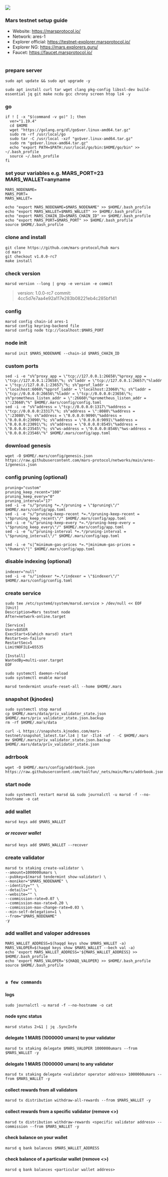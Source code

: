 
![](https://github.com/toolfun/_pics/blob/eaed8ab851a278e3bf5c59b0f38e09932dc10b1a/marsprotocol.jpg)
### Mars testnet setup guide

- Website: https://marsprotocol.io/
- Network: ares-1
- Explorer official: https://testnet-explorer.marsprotocol.io/
- Explorer NG: https://mars.explorers.guru/
- Faucet: https://faucet.marsprotocol.io/
#

### prepare server
```
sudo apt update && sudo apt upgrade -y
```
```
sudo apt install curl tar wget clang pkg-config libssl-dev build-essential jq git make ncdu gcc chrony screen htop lz4 -y
```

### go
```
if ! [ -x "$(command -v go)" ]; then
  ver="1.19.4"
  cd $HOME
  wget "https://golang.org/dl/go$ver.linux-amd64.tar.gz"
  sudo rm -rf /usr/local/go
  sudo tar -C /usr/local -xzf "go$ver.linux-amd64.tar.gz"
  sudo rm "go$ver.linux-amd64.tar.gz"
  echo "export PATH=$PATH:/usr/local/go/bin:$HOME/go/bin" >> ~/.bash_profile
  source ~/.bash_profile
fi
```

### set your variables e.g. MARS_PORT=23 MARS_WALLET=anyname

`MARS_NODENAME=`    
`MARS_PORT=`    
`MARS_WALLET=`

```
echo "export MARS_NODENAME=$MARS_NODENAME" >> $HOME/.bash_profile
echo "export MARS_WALLET=$MARS_WALLET" >> $HOME/.bash_profile
echo "export MARS_CHAIN_ID=$MARS_CHAIN_ID" >> $HOME/.bash_profile
echo "export MARS_PORT=$MARS_PORT" >> $HOME/.bash_profile
source $HOME/.bash_profile
```

### clone and install
```
git clone https://github.com/mars-protocol/hub mars
cd mars
git checkout v1.0.0-rc7
make install
```

### check version
`marsd version --long | grep -e version -e commit`
> version: 1.0.0-rc7
> commit: 4cc5d7e7aa4e92a117e283b08221eb4c285bf141

### config
```
marsd config chain-id ares-1
marsd config keyring-backend file
marsd config node tcp://localhost:$MARS_PORT
```

### node init
```
marsd init $MARS_NODENAME --chain-id $MARS_CHAIN_ID
```

### custom ports
```
sed -i -e "s%^proxy_app = \"tcp://127.0.0.1:26658\"%proxy_app = \"tcp://127.0.0.1:23658\"%; s%^laddr = \"tcp://127.0.0.1:26657\"%laddr = \"tcp://127.0.0.1:23657\"%; s%^pprof_laddr = \"localhost:6060\"%pprof_laddr = \"localhost:23060\"%; s%^laddr = \"tcp://0.0.0.0:26656\"%laddr = \"tcp://0.0.0.0:23656\"%; s%^prometheus_listen_addr = \":26660\"%prometheus_listen_addr = \":23660\"%" $HOME/.mars/config/config.toml
sed -i -e "s%^address = \"tcp://0.0.0.0:1317\"%address = \"tcp://0.0.0.0:23317\"%; s%^address = \":8080\"%address = \":23080\"%; s%^address = \"0.0.0.0:9090\"%address = \"0.0.0.0:23090\"%; s%^address = \"0.0.0.0:9091\"%address = \"0.0.0.0:23091\"%; s%^address = \"0.0.0.0:8545\"%address = \"0.0.0.0:23545\"%; s%^ws-address = \"0.0.0.0:8546\"%ws-address = \"0.0.0.0:23546\"%" $HOME/.mars/config/app.toml
```

### download genesis
```
wget -O $HOME/.mars/config/genesis.json https://raw.githubusercontent.com/mars-protocol/networks/main/ares-1/genesis.json
```

### config pruning (optional)
```
pruning="custom"
pruning_keep_recent="100"
pruning_keep_every="0"
pruning_interval="17"
sed -i -e "s/^pruning *=.*/pruning = \"$pruning\"/" $HOME/.mars/config/app.toml
sed -i -e "s/^pruning-keep-recent *=.*/pruning-keep-recent = \"$pruning_keep_recent\"/" $HOME/.mars/config/app.toml
sed -i -e "s/^pruning-keep-every *=.*/pruning-keep-every = \"$pruning_keep_every\"/" $HOME/.mars/config/app.toml
sed -i -e "s/^pruning-interval *=.*/pruning-interval = \"$pruning_interval\"/" $HOME/.mars/config/app.toml
```
```
sed -i -e "s|^minimum-gas-prices *=.*|minimum-gas-prices = \"0umars\"|" $HOME/.mars/config/app.toml
```

### disable indexing (optional)
```
indexer="null"
sed -i -e "s/^indexer *=.*/indexer = \"$indexer\"/" $HOME/.mars/config/config.toml
```

### create service
```
sudo tee /etc/systemd/system/marsd.service > /dev/null << EOF
[Unit]
Description=Mars testnet node
After=network-online.target

[Service]
User=$USER
ExecStart=$(which marsd) start
Restart=on-failure
RestartSec=5
LimitNOFILE=65535

[Install]
WantedBy=multi-user.target
EOF
```
```
sudo systemctl daemon-reload
sudo systemctl enable marsd
```
```
marsd tendermint unsafe-reset-all --home $HOME/.mars
```

### snapshot (kjnodes)
```
sudo systemctl stop marsd
cp $HOME/.mars/data/priv_validator_state.json $HOME/.mars/priv_validator_state.json.backup
rm -rf $HOME/.mars/data
```
```
curl -L https://snapshots.kjnodes.com/mars-testnet/snapshot_latest.tar.lz4 | tar -Ilz4 -xf - -C $HOME/.mars
mv $HOME/.mars/priv_validator_state.json.backup $HOME/.mars/data/priv_validator_state.json
```

### adrrbook
```
wget -O $HOME/.mars/config/addrbook.json https://raw.githubusercontent.com/toolfun/_nets/main/Mars/addrbook.json
```

### start node
```
sudo systemctl restart marsd && sudo journalctl -u marsd -f --no-hostname -o cat
```

### add wallet
```
marsd keys add $MARS_WALLET
```

##### or recover wallet
```
marsd keys add $MARS_WALLET --recover
```

### create validator
```
marsd tx staking create-validator \
--amount=1000000umars \
--pubkey=$(marsd tendermint show-validator) \
--moniker="$MARS_NODENAME" \
--identity="" \
--details="" \
--website="" \
--commission-rate=0.07 \
--commission-max-rate=0.20 \
--commission-max-change-rate=0.03 \
--min-self-delegation=1 \
--from="$MARS_NODENAME"
-y
```

### add walllet and valoper addresses
```
MARS_WALLET_ADDRESS=$(haqqd keys show $MARS_WALLET -a)
MARS_VALOPER=$(haqqd keys show $MARS_WALLET --bech val -a)
echo 'export MARS_WALLET_ADDRESS='${MARS_WALLET_ADDRESS} >> $HOME/.bash_profile
echo 'export MARS_VALOPER='${HAQQ_VALOPER} >> $HOME/.bash_profile
source $HOME/.bash_profile
```
#
### `a few commands`
###
#### logs
```
sudo journalctl -u marsd -f --no-hostname -o cat
```

#### node sync status
```
marsd status 2>&1 | jq .SyncInfo
```

#### delegate 1 MARS (1000000 umars) to your validator
```
marsd tx staking delegate $MARS_VALOPER 1000000umars --from $MARS_WALLET -y
```

#### delegate 1 MARS (1000000 umars) to any validator
```
marsd tx staking delegate <validator operator address> 1000000umars --from $MARS_WALLET -y
```

#### collect rewards from all validators
```
marsd tx distribution withdraw-all-rewards --from $MARS_WALLET -y
```

#### collect rewards from a specific validator (remove <>)
```
marsd tx distribution withdraw-rewards <specific validator address> --commission --from $MARS_WALLET -y
```
#### check balance on your wallet
```
marsd q bank balances $MARS_WALLET_ADDRESS
```
  
#### check balance of a particular wallet (remove <>)
```
marsd q bank balances <particular wallet address>
```
